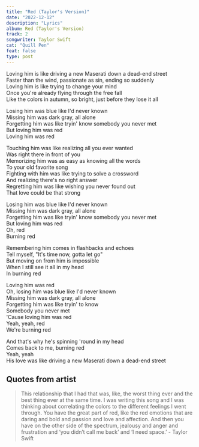 ```yaml
---
title: "Red (Taylor's Version)"
date: "2022-12-12"
description: "Lyrics"
album: Red (Taylor's Version)
track: 2
songwriter: Taylor Swift
cat: "Quill Pen"
feat: false
type: post
---
```


<p className="verse-one">
Loving him is like driving a new Maserati down a dead-end street <br />
Faster than the wind, passionate as sin, ending so suddenly <br />
Loving him is like trying to change your mind <br />
Once you're already flying through the free fall <br />
Like the colors in autumn, so bright, just before they lose it all <br />
</p>
<p className="chorus">
Losing him was blue like I'd never known <br />
Missing him was dark gray, all alone <br />
Forgetting him was like tryin' know somebody you never met <br />
But loving him was red <br />
Loving him was red <br />
</p>
<p className='verse-two'>
Touching him was like realizing all you ever wanted <br />
Was right there in front of you <br />
Memorizing him was as easy as knowing all the words <br />
To your old favorite song <br />
Fighting with him was like trying to solve a crossword <br />
And realizing there's no right answer <br />
Regretting him was like wishing you never found out <br />
That love could be that strong <br />
</p>
<p className="chorus">
Losing him was blue like I'd never known <br />
Missing him was dark gray, all alone <br />
Forgetting him was like tryin' know somebody you never met <br />
But loving him was red <br />
Oh, red <br />
Burning red <br />
</p>
<p className="bridge">
Remembering him comes in flashbacks and echoes <br />
Tell myself, "It's time now, gotta let go" <br />
But moving on from him is impossible <br />
When I still see it all in my head <br />
In burning red <br />
</p>
<p className="chorus">
Loving him was red <br />
Oh, losing him was blue like I'd never known <br />
Missing him was dark gray, all alone <br />
Forgetting him was like tryin' to know <br />
Somebody you never met <br />
'Cause loving him was red <br />
Yeah, yeah, red <br />
We're burning red <br />
</p>
<p className='outro'>
And that's why he's spinning 'round in my head <br />
Comes back to me, burning red <br />
Yeah, yeah <br />
His love was like driving a new Maserati down a dead-end street <br />
</p>

## Quotes from artist

<blockquote>
This relationship that I had that was, like, the worst thing ever and the best thing ever at the same time. I was writing this song and I was thinking about correlating the colors to the different feelings I went through. You have the great part of red, like the red emotions that are daring and bold and passion and love and affection. And then you have on the other side of the spectrum, jealousy and anger and frustration and ‘you didn’t call me back’ and ‘I need space.’ - Taylor Swift
</blockquote>
